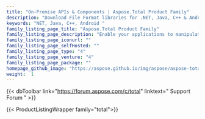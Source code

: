 ```yaml
---
title: "On-Premise APIs & Components | Aspose.Total Product Family"
description: "Download File Format libraries for .NET, Java, C++ & Android. Also contains Reporting Services extension, SharePoint Components & JasperReports exporters for all of Office file formats. "
keywords: "NET, Java, C++, Android "
family_listing_page_title: "Aspose.Total Product Family"
family_listing_page_description: "Enable your applications to manipulate more than 100 file formats. Includes all of our 52 individual products."
family_listing_page_iconurl: ""
family_listing_page_selfHosted: ""
family_listing_page_type: "4"
family_listing_page_venture: "4"
family_listing_page_package: ""
homepage_github_image: "https://aspose.github.io/img/aspose/aspose-total.png"
weight:  1
---
```


{{< dbToolbar link="https://forum.aspose.com/c/total" linktext=" Support Forum " >}}

{{< ProductListingWrapper family="total">}}
